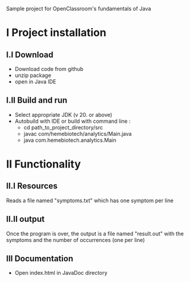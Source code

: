 Sample project for OpenClassroom's fundamentals of Java

# I Project installation
## I.I Download
- Download code from github
- unzip package
- open in Java IDE
## I.II Build and run
- Select appropriate JDK (v 20. or above)
- Autobuild with IDE or build with command line :
  - cd path_to_project_directory/src
  - javac com/hemebiotech/analytics/Main.java
  - java com.hemebiotech.analytics.Main

# II Functionality
## II.I Resources
Reads a file named "symptoms.txt" which has one symptom per line
## II.II output
Once the program is over, the output is a file named "result.out" with the symptoms and the number of occurrences (one per line)

## III Documentation
- Open index.html in JavaDoc directory